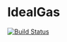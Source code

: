 # IdealGas

[![Build Status](https://github.com/andresegido/IdealGas.jl/actions/workflows/CI.yml/badge.svg?branch=main)](https://github.com/andresegido/IdealGas.jl/actions/workflows/CI.yml?query=branch%3Amain)
